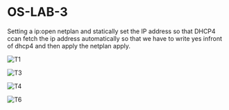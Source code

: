 # OS-LAB-3

Setting a ip:open netplan and statically set the IP address so that DHCP4 ccan fetch the ip address automatically so that we have to write yes infront of dhcp4 and then apply the netplan apply.

![T1](https://user-images.githubusercontent.com/123717266/220566976-78289e0e-e34c-4afc-ba2e-7a5fc2c1e3f3.PNG)


![T3](https://user-images.githubusercontent.com/123717266/220567210-55a00011-d40d-4cdf-8b10-cd9e60ebae5e.PNG)


![T4](https://user-images.githubusercontent.com/123717266/220567317-eb719ae7-9acb-4a37-a42c-c74a94e8441f.PNG)


![T6](https://user-images.githubusercontent.com/123717266/220567425-31f61fac-a489-4f63-888e-ace1b1164ea4.PNG)
